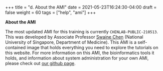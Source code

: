 +++
title = "d. About the AMI"
date = 2021-05-23T16:24:30-04:00
draft = false 
weight = 60
tags = ["help", "ami"]
+++

**About the AMI**  

The most updated AMI for this training is currently `CHENLAB-PUBLIC-210513`. This was developed by Associate Professor [Swaine Chen](https://swainechen.github.io/) (National University of Singapore, Department of Medicine). This AMI is a self-contained image that holds everything you need to explore the tutorials on this website. For more information on this AMI, the bioinformatics tools it holds, and information about system administration for your own AMI, please check out [our github page](https://github.com/swainechen/chenlab-training/tree/main/sysadmin).

